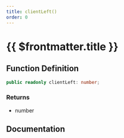```yaml
---
title: clientLeft()
order: 0
---
```


# {{ $frontmatter.title }}

## Function Definition

```ts
public readonly clientLeft: number;
```

### Returns

* number

## Documentation

<!--@include: ./parts/clientLeft.md-->
